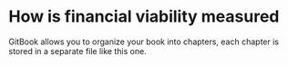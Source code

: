 # How is financial viability measured

GitBook allows you to organize your book into chapters, each chapter is stored in a separate file like this one.

